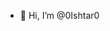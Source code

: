 - 👋 Hi, I’m @0Ishtar0

<!---
0Ishtar0/0Ishtar0 is a ✨ special ✨ repository because its `README.md` (this file) appears on your GitHub profile.
You can click the Preview link to take a look at your changes.
--->
